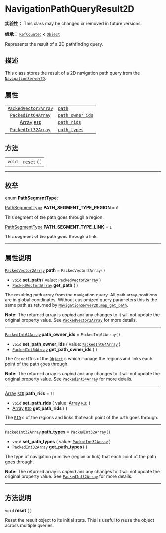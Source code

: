 <!-- ⚠ 请勿编辑本文件 ⚠ -->
<!-- 本文档使用脚本从 WeDot 引擎源码仓库生成。 -->
<!-- 生成脚本：https://github.com/WeDot-Engine/WeDot/tree/4.3/doc/tools/make_md.py； -->
<!-- 原文件：https://github.com/WeDot-Engine/WeDot/tree/4.3/doc/classes/NavigationPathQueryResult2D.xml。 -->

<div id="_class_navigationpathqueryresult2d"></div>

# NavigationPathQueryResult2D

**实验性：** This class may be changed or removed in future versions.

**继承：** [`RefCounted`](class_refcounted.md) **<** [`Object`](class_object.md)

Represents the result of a 2D pathfinding query.

## 描述

This class stores the result of a 2D navigation path query from the [`NavigationServer2D`](class_navigationserver2d.md).

## 属性

|||
|:-:|:--|
| [`PackedVector2Array`](class_packedvector2array.md) | [`path`](class_navigationpathqueryresult2d.md#class_navigationpathqueryresult2d_property_path)                     | ``PackedVector2Array()`` |
| [`PackedInt64Array`](class_packedint64array.md)     | [`path_owner_ids`](class_navigationpathqueryresult2d.md#class_navigationpathqueryresult2d_property_path_owner_ids) | ``PackedInt64Array()``   |
| [Array](class_array.md) [`RID`](class_rid.md)       | [`path_rids`](class_navigationpathqueryresult2d.md#class_navigationpathqueryresult2d_property_path_rids)           | ``[]``                   |
| [`PackedInt32Array`](class_packedint32array.md)     | [`path_types`](class_navigationpathqueryresult2d.md#class_navigationpathqueryresult2d_property_path_types)         | ``PackedInt32Array()``   |

## 方法

|||
|:-:|:--|
| `void` | [`reset`](class_navigationpathqueryresult2d.md#class_navigationpathqueryresult2d_method_reset) ( ) |

<!-- rst-class:: classref-section-separator -->

---

## 枚举

<div id="_class_enum_navigationpathqueryresult2d_pathsegmenttype"></div>

enum **PathSegmentType**: <div id="enum_navigationpathqueryresult2d_pathsegmenttype"></div>

<div id="_class_navigationpathqueryresult2d_constant_path_segment_type_region"></div>

[PathSegmentType](#enum_navigationpathqueryresult2d_pathsegmenttype) **PATH_SEGMENT_TYPE_REGION** = ``0``

This segment of the path goes through a region.

<div id="_class_navigationpathqueryresult2d_constant_path_segment_type_link"></div>

[PathSegmentType](#enum_navigationpathqueryresult2d_pathsegmenttype) **PATH_SEGMENT_TYPE_LINK** = ``1``

This segment of the path goes through a link.

<!-- rst-class:: classref-section-separator -->

---

## 属性说明

<div id="_class_navigationpathqueryresult2d_property_path"></div>

[`PackedVector2Array`](class_packedvector2array.md) **path** = ``PackedVector2Array()`` <div id="class_navigationpathqueryresult2d_property_path"></div>

- `void` **set_path** ( value: [`PackedVector2Array`](class_packedvector2array.md) )
- [`PackedVector2Array`](class_packedvector2array.md) **get_path** ( )

The resulting path array from the navigation query. All path array positions are in global coordinates. Without customized query parameters this is the same path as returned by [`NavigationServer2D.map_get_path`](class_navigationserver2d.md#class_navigationserver2d_method_map_get_path).

**Note:** The returned array is *copied* and any changes to it will not update the original property value. See [`PackedVector2Array`](class_packedvector2array.md) for more details.

<!-- rst-class:: classref-item-separator -->

---

<div id="_class_navigationpathqueryresult2d_property_path_owner_ids"></div>

[`PackedInt64Array`](class_packedint64array.md) **path_owner_ids** = ``PackedInt64Array()`` <div id="class_navigationpathqueryresult2d_property_path_owner_ids"></div>

- `void` **set_path_owner_ids** ( value: [`PackedInt64Array`](class_packedint64array.md) )
- [`PackedInt64Array`](class_packedint64array.md) **get_path_owner_ids** ( )

The `ObjectID` s of the [`Object`](class_object.md) s which manage the regions and links each point of the path goes through.

**Note:** The returned array is *copied* and any changes to it will not update the original property value. See [`PackedInt64Array`](class_packedint64array.md) for more details.

<!-- rst-class:: classref-item-separator -->

---

<div id="_class_navigationpathqueryresult2d_property_path_rids"></div>

[Array](class_array.md) [`RID`](class_rid.md) **path_rids** = ``[]`` <div id="class_navigationpathqueryresult2d_property_path_rids"></div>

- `void` **set_path_rids** ( value: [Array](class_array.md) [`RID`](class_rid.md) )
- [Array](class_array.md) [`RID`](class_rid.md) **get_path_rids** ( )

The [`RID`](class_rid.md) s of the regions and links that each point of the path goes through.

<!-- rst-class:: classref-item-separator -->

---

<div id="_class_navigationpathqueryresult2d_property_path_types"></div>

[`PackedInt32Array`](class_packedint32array.md) **path_types** = ``PackedInt32Array()`` <div id="class_navigationpathqueryresult2d_property_path_types"></div>

- `void` **set_path_types** ( value: [`PackedInt32Array`](class_packedint32array.md) )
- [`PackedInt32Array`](class_packedint32array.md) **get_path_types** ( )

The type of navigation primitive (region or link) that each point of the path goes through.

**Note:** The returned array is *copied* and any changes to it will not update the original property value. See [`PackedInt32Array`](class_packedint32array.md) for more details.

<!-- rst-class:: classref-section-separator -->

---

## 方法说明

<div id="_class_navigationpathqueryresult2d_method_reset"></div>

`void` **reset** ( )<div id="class_navigationpathqueryresult2d_method_reset"></div>

Reset the result object to its initial state. This is useful to reuse the object across multiple queries.

[^virtual]: 本方法通常需要用户覆盖才能生效。
[^const]: 本方法无副作用，不会修改该实例的任何成员变量。
[^vararg]: 本方法除了能接受在此处描述的参数外，还能够继续接受任意数量的参数。
[^constructor]: 本方法用于构造某个类型。
[^static]: 调用本方法无需实例，可直接使用类名进行调用。
[^operator]: 本方法描述的是使用本类型作为左操作数的有效运算符。
[^bitfield]: 这个值是由下列位标志构成位掩码的整数。
[^void]: 无返回值。
